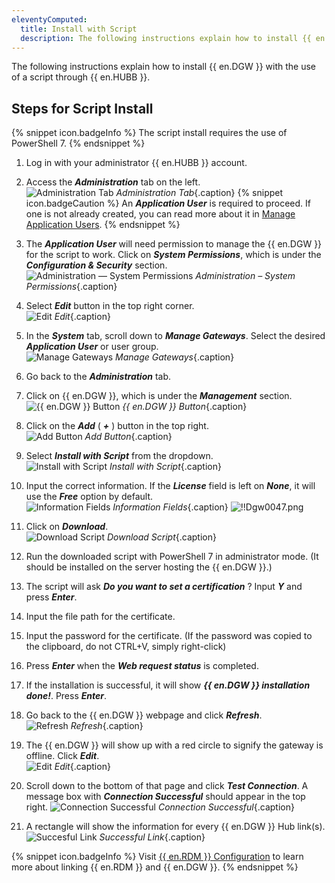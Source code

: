 ```yaml
---
eleventyComputed:
  title: Install with Script
  description: The following instructions explain how to install {{ en.DGW }} with the use of a script through {{ en.HUBB }}.
---
```

The following instructions explain how to install {{ en.DGW }} with the use of a script through {{ en.HUBB }}.

## Steps for Script Install

{% snippet icon.badgeInfo %} 
The script install requires the use of PowerShell 7.
{% endsnippet %}
 
1. Log in with your administrator {{ en.HUBB }} account. 
1. Access the ***Administration*** tab on the left.  
![Administration Tab](/img/en/hub/DGW0020.png)
*Administration Tab*{.caption}
{% snippet icon.badgeCaution %} 
An ***Application User*** is required to proceed. If one is not already created, you can read more about it in [Manage Application Users](/hub/web-interface/hub-overview/administration/management/application-users/manage-application-users/). 
{% endsnippet %}
 
3. The ***Application User*** will need permission to manage the {{ en.DGW }} for the script to work. Click on ***System Permissions***, which is under the ***Configuration & Security*** section.  
![Administration — System Permissions](/img/en/hub/DGW0043.png)
*Administration – System Permissions*{.caption} 
1. Select ***Edit*** button in the top right corner.  
![Edit](/img/en/hub/DGW0044.png)
*Edit*{.caption} 
1. In the ***System*** tab, scroll down to ***Manage Gateways***. Select the desired ***Application User*** or user group.  
![Manage Gateways](/img/en/hub/DGW0045.png)
*Manage Gateways*{.caption} 
1. Go back to the ***Administration*** tab. 
1. Click on {{ en.DGW }}, which is under the ***Management*** section.  
![{{ en.DGW }} Button](/img/en/hub/DGW0021.png)
*{{ en.DGW }} Button*{.caption} 
1. Click on the ***Add*** ( ***+*** ) button in the top right.  
![Add Button](/img/en/hub/DGW0022.png)
*Add Button*{.caption} 
1. Select ***Install with Script*** from the dropdown.  
![Install with Script](/img/en/hub/DGW0042.png)
*Install with Script*{.caption} 
1. Input the correct information. If the ***License*** field is left on ***None***, it will use the ***Free*** option by default.  
![Information Fields](/img/en/hub/DGW0046.png)
*Information Fields*{.caption} 
![!!Dgw0047.png](/img/en/hub/DGW0047.png) 
1. Click on ***Download***.  
![Download Script](/img/en/hub/DGW0048.png)
*Download Script*{.caption} 
1. Run the downloaded script with PowerShell 7 in administrator mode. (It should be installed on the server hosting the {{ en.DGW }}.)
1. The script will ask ***Do you want to set a certification*** ? Input ***Y*** and press ***Enter***. 
1. Input the file path for the certificate. 
1. Input the password for the certificate. (If the password was copied to the clipboard, do not CTRL+V, simply right-click) 
1. Press ***Enter*** when the ***Web request status*** is completed. 
1. If the installation is successful, it will show ***{{ en.DGW }} installation done!***. Press ***Enter***. 
1. Go back to the {{ en.DGW }} webpage and click ***Refresh***.  
![Refresh](/img/en/hub/DGW0049.png)
*Refresh*{.caption} 
1. The {{ en.DGW }} will show up with a red circle to signify the gateway is offline. Click ***Edit***.  
![Edit](/img/en/hub/DGW0050.png)
*Edit*{.caption} 
1. Scroll down to the bottom of that page and click ***Test Connection***. A message box with ***Connection Successful*** should appear in the top right. 
![Connection Successful](/img/en/hub/DGW0051.png)
*Connection Successful*{.caption} 
1. A rectangle will show the information for every {{ en.DGW }} Hub link(s).  
![Succesful Link](/img/en/hub/DGW0040.png)
*Successful Link*{.caption} 

{% snippet icon.badgeInfo %} 
Visit [{{ en.RDM }} Configuration](/hub/dgw/rdm-configuration/) to learn more about linking {{ en.RDM }} and {{ en.DGW }}. 
{% endsnippet %}
